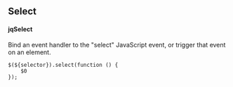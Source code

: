 ## Select
#### jqSelect
Bind an event handler to the "select" JavaScript event, or trigger that event on an element.
```
$(${selector}).select(function () { 
	$0
});
```